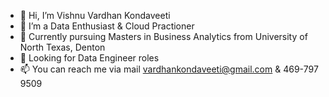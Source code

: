 - 👋 Hi, I’m Vishnu Vardhan Kondaveeti
- 👀 I’m a Data Enthusiast & Cloud Practioner
- 🌱 Currently pursuing Masters in Business Analytics from University of North Texas, Denton
- 💞️ Looking for Data Engineer roles
- 📫 You can reach me via mail vardhankondaveeti@gmail.com & 469-797 9509
